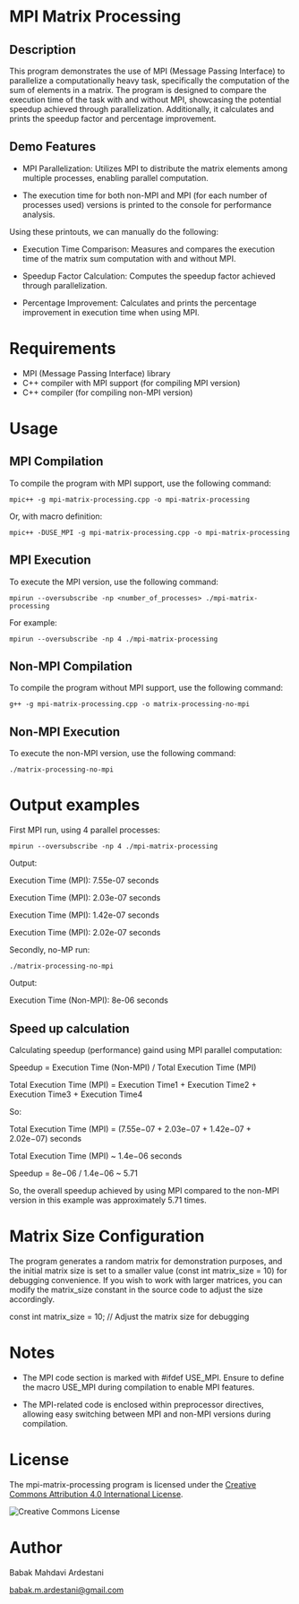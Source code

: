 # MPI Matrix Processing 

## Description

This program demonstrates the use of MPI (Message Passing Interface) to parallelize a computationally heavy task, specifically the computation of the sum of elements in a matrix. The program is designed to compare the execution time of the task with and without MPI, showcasing the potential speedup achieved through parallelization. Additionally, it calculates and prints the speedup factor and percentage improvement.

## Demo Features

- MPI Parallelization: Utilizes MPI to distribute the matrix elements among multiple processes, enabling parallel computation.

- The execution time for both non-MPI and MPI (for each number of processes used) versions is printed to the console for performance analysis.

Using these printouts, we can manually do the following:

- Execution Time Comparison: Measures and compares the execution time of the matrix sum computation with and without MPI.

- Speedup Factor Calculation: Computes the speedup factor achieved through parallelization.

- Percentage Improvement: Calculates and prints the percentage improvement in execution time when using MPI.

# Requirements

- MPI (Message Passing Interface) library
- C++ compiler with MPI support (for compiling MPI version)
- C++ compiler (for compiling non-MPI version)


# Usage

## MPI Compilation

To compile the program with MPI support, use the following command:

```mpic++ -g mpi-matrix-processing.cpp -o mpi-matrix-processing```

Or, with macro definition:

```mpic++ -DUSE_MPI -g mpi-matrix-processing.cpp -o mpi-matrix-processing```

## MPI Execution

To execute the MPI version, use the following command:

`mpirun --oversubscribe -np <number_of_processes> ./mpi-matrix-processing`


For example:

```mpirun --oversubscribe -np 4 ./mpi-matrix-processing```


## Non-MPI Compilation

To compile the program without MPI support, use the following command:

```g++ -g mpi-matrix-processing.cpp -o matrix-processing-no-mpi```


## Non-MPI Execution

To execute the non-MPI version, use the following command:

```./matrix-processing-no-mpi```


# Output examples 

First MPI run, using 4 parallel processes: 

`mpirun --oversubscribe -np 4 ./mpi-matrix-processing`

Output: 

Execution Time (MPI): 7.55e-07 seconds

Execution Time (MPI): 2.03e-07 seconds

Execution Time (MPI): 1.42e-07 seconds

Execution Time (MPI): 2.02e-07 seconds


Secondly, no-MP run:

`./matrix-processing-no-mpi`

Output: 

Execution Time (Non-MPI): 8e-06 seconds

## Speed up calculation

Calculating speedup (performance) gaind using MPI parallel computation: 


Speedup = Execution Time (Non-MPI)​ / Total Execution Time (MPI)

Total Execution Time (MPI) = Execution Time1 ​+ Execution Time2 ​+ Execution Time3 ​+ Execution Time4​

So: 

Total Execution Time (MPI) = (7.55e−07 + 2.03e−07 + 1.42e−07 + 2.02e−07) seconds

Total Execution Time (MPI) ~ 1.4e−06 seconds

Speedup = 8e−06 / 1.4e−06  ~ 5.71

So, the overall speedup achieved by using MPI compared to the non-MPI version in this example was approximately 5.71 times.


# Matrix Size Configuration

The program generates a random matrix for demonstration purposes, and the initial matrix size is set to a smaller value (const int matrix_size = 10) for debugging convenience. If you wish to work with larger matrices, you can modify the matrix_size constant in the source code to adjust the size accordingly.

const int matrix_size = 10;  // Adjust the matrix size for debugging


# Notes

- The MPI code section is marked with #ifdef USE_MPI. Ensure to define the macro USE_MPI during compilation to enable MPI features.
            
- The MPI-related code is enclosed within preprocessor directives, allowing easy switching between MPI and non-MPI versions during compilation.


# License

The mpi-matrix-processing program is licensed under the [Creative Commons Attribution 4.0 International License](https://creativecommons.org/licenses/by/4.0/).

![Creative Commons License](https://i.creativecommons.org/l/by/4.0/88x31.png)


# Author 

Babak Mahdavi Ardestani

babak.m.ardestani@gmail.com
